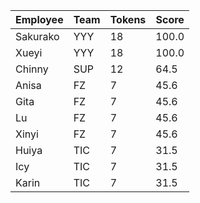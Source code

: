 Employee | Team | Tokens | Score
--- | --- | --- | ---
Sakurako | YYY | 18 | 100.0
Xueyi | YYY | 18 | 100.0
Chinny | SUP | 12 | 64.5
Anisa | FZ | 7 | 45.6
Gita | FZ | 7 | 45.6
Lu | FZ | 7 | 45.6
Xinyi | FZ | 7 | 45.6
Huiya | TIC | 7 | 31.5
Icy | TIC | 7 | 31.5
Karin | TIC | 7 | 31.5
